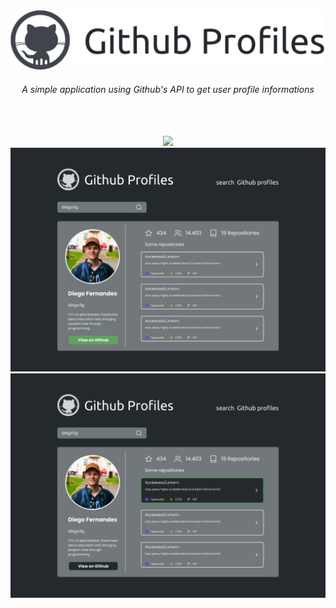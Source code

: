 <div align="center">
  <img src="./images/title.png" />
</div>

<h6 align="center">A simple application using Github's API to get user profile informations</h6>

<br/>
<br/>

<div align="center">
  <img src="./images/gif_demo" width="650" />
  <img src="./images/userfound.png" width="650"/>
  <img src="./images/userfoundhover.png" width="650"/>
</div>
